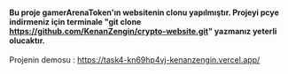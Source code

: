 #### Bu proje gamerArenaToken'ın websitenin clonu yapılmıştır. Projeyi pcye indirmeniz için terminale "git clone https://github.com/KenanZengin/crypto-website.git" yazmanız yeterli olucaktır.

Projenin demosu : https://task4-kn69hp4vj-kenanzengin.vercel.app/

